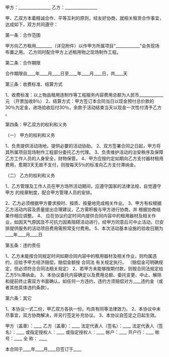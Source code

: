 
 


甲方：________________ 
乙方：________________

甲、乙双方本着精诚合作、平等互利的原则，经友好协商，就相关租赁合作事宜， 达成如下，双方共同遵守： 

第一条：合作范围 

甲方向乙方租用________（详见附件）以作甲方所属项目“____________”会务现场布置之用。 
乙方同时配合甲方上述租用物之现场制作工程。 

第二条：合作期限 

合作期限自____年____月____日至____年____月____日，共____天 

第三条：收费标准、结算方式 

1、收费标准：以上物品租用连制作等工程服务内容费用总额为人民币____________元 （开票加收8％） 
2、结算方式：甲方签订本合同当日以现金预付总价款的30％为定金，进场验收后付30％，余款于活动结束当天以现金一次性付清予乙方 。

第四条：甲乙双方的权利和义务 

（一） 甲方的权利和义务 

1、负责提供活动场地，提供必要的活动协助。 
2、双方签署合同之日起，甲方将其所属项目现场制作工程部分委托乙方代理。 
3、负责维护活动的治安秩序及保障乙方工作人员的人身安全，财物保管。 
4、甲方应按约定如期向乙方支付器材租用费用，愈期3天无故不支付，则按每天5％的标准向乙方支付滞纳金。 

（二） 乙方的权利和义务 

1、乙方管理及工作人员在甲方场所活动期间，应遵守国家的法律法规，自觉遵守甲方 的规章制度，配合甲方管理人员的安排。 


2、乙方必须根据甲方要求按时、按质、按量地完成相关作业。
3、甲方有权根据乙方活动内容及质量提出合理建议，乙方需积极与甲方进行协商，并 根据协商结果作相应调整。 
4、 应在协议约定时间内提供合同内容中的租用器材及相关作业，如因天气原因及不可抗力因素阻碍活动进行，经甲方同意后可中止活动，已安排提供服务的活动项目费用需照常支付费用。
5、本次活动基本设施的验收日期为____年____月____日 


第五条：违约责任
 
1、乙方未能按合同规定时间如期合同内容中的租用器材及相关作业，则均属违约，应给予甲方经济赔偿，赔偿金额按
合同法
有关规定执行。 （赔偿金可明确规定，但必须符合合同法相关规定）
2、若甲方未能够按期付款，则按合同法规定给乙方5％滞纳金。 
3、本协议委托内容确定以及费用总额、委托变更、中止、解除和提前终止需双方书面确认。如任何一方违约，违约方须赔偿对方____违约金（或者其他具体违约条款）。


第六条：其它 

1、本协议一式二份，甲乙双方各执一份。均具有同等法律效力。 
2、本协议中未尽事宜，双方协商解决，并另行签定补充协议。 
3、本协议自签定之日起生效。

甲方（盖章）：____                          乙方（盖章）：____
法定代表人（签名）：____                法定代表人（签名）：____
或指定授权人：____                         或指定授权人：____
帐户：____                                   开户行：____
                                                       帐  号：____      全  称： ____    

本合同于____年____月____日签订于____
 


 

 
 
 
 
 
  


  
 

  


  


  
 
 
 
 

